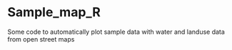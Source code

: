 # Sample_map_R
Some code to automatically plot sample data with water and landuse data from open street maps
